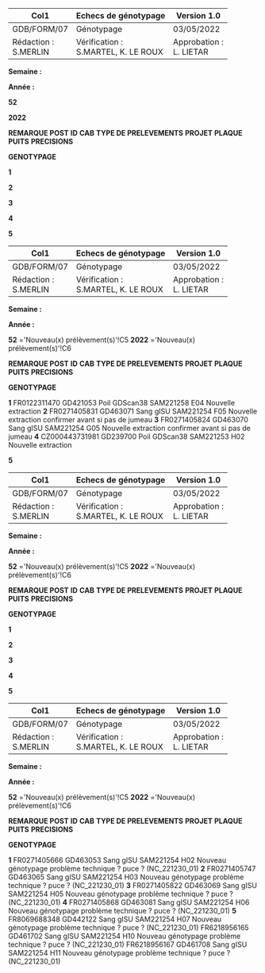 |Col1|Echecs de génotypage|Version 1.0|
|---|---|---|
|GDB/FORM/07|Génotypage|03/05/2022|
|Rédaction :<br>S.MERLIN|Vérification :<br>S.MARTEL, K. LE ROUX|Approbation :<br>L. LIETAR|


**Semaine :**

**Année :**


**52**

**2022**


**REMARQUE POST**
**ID** **CAB** **TYPE DE PRELEVEMENTS** **PROJET** **PLAQUE** **PUITS** **PRECISIONS**

**GENOTYPAGE**


**1**

**2**

**3**

**4**

**5**

|Col1|Echecs de génotypage|Version 1.0|
|---|---|---|
|GDB/FORM/07|Génotypage|03/05/2022|
|Rédaction :<br>S.MERLIN|Vérification :<br>S.MARTEL, K. LE ROUX|Approbation :<br>L. LIETAR|


**Semaine :**

**Année :**


**52** ='Nouveau(x) prélèvement(s)'!C5
**2022** ='Nouveau(x) prélèvement(s)'!C6


**REMARQUE POST**
**ID** **CAB** **TYPE DE PRELEVEMENTS** **PROJET** **PLAQUE** **PUITS** **PRECISIONS**

**GENOTYPAGE**


**1** FR0122311470 GD421053 Poil GDScan38 SAM221258 E04 Nouvelle extraction
**2** FR0271405831 GD463071 Sang gISU SAM221254 F05 Nouvelle extraction confirmer avant si pas de jumeau
**3** FR0271405824 GD463070 Sang gISU SAM221254 G05 Nouvelle extraction confirmer avant si pas de jumeau
**4** CZ000443731981 GD239700 Poil GDScan38 SAM221253 H02 Nouvelle extraction

**5**

|Col1|Echecs de génotypage|Version 1.0|
|---|---|---|
|GDB/FORM/07|Génotypage|03/05/2022|
|Rédaction :<br>S.MERLIN|Vérification :<br>S.MARTEL, K. LE ROUX|Approbation :<br>L. LIETAR|


**Semaine :**

**Année :**


**52** ='Nouveau(x) prélèvement(s)'!C5
**2022** ='Nouveau(x) prélèvement(s)'!C6


**REMARQUE POST**
**ID** **CAB** **TYPE DE PRELEVEMENTS** **PROJET** **PLAQUE** **PUITS** **PRECISIONS**

**GENOTYPAGE**


**1**

**2**

**3**

**4**

**5**

|Col1|Echecs de génotypage|Version 1.0|
|---|---|---|
|GDB/FORM/07|Génotypage|03/05/2022|
|Rédaction :<br>S.MERLIN|Vérification :<br>S.MARTEL, K. LE ROUX|Approbation :<br>L. LIETAR|


**Semaine :**

**Année :**


**52** ='Nouveau(x) prélèvement(s)'!C5
**2022** ='Nouveau(x) prélèvement(s)'!C6


**REMARQUE POST**
**ID** **CAB** **TYPE DE PRELEVEMENTS** **PROJET** **PLAQUE** **PUITS** **PRECISIONS**

**GENOTYPAGE**


**1** FR0271405666 GD463053 Sang gISU SAM221254 H02 Nouveau génotypage problème technique ? puce ? (NC_221230_01)
**2** FR0271405747 GD463065 Sang gISU SAM221254 H03 Nouveau génotypage problème technique ? puce ? (NC_221230_01)
**3** FR0271405822 GD463069 Sang gISU SAM221254 H05 Nouveau génotypage problème technique ? puce ? (NC_221230_01)
**4** FR0271405868 GD463081 Sang gISU SAM221254 H06 Nouveau génotypage problème technique ? puce ? (NC_221230_01)
**5** FR8069688348 GD442122 Sang gISU SAM221254 H07 Nouveau génotypage problème technique ? puce ? (NC_221230_01)
FR6218956165 GD461702 Sang gISU SAM221254 H10 Nouveau génotypage problème technique ? puce ? (NC_221230_01)
FR6218956167 GD461708 Sang gISU SAM221254 H11 Nouveau génotypage problème technique ? puce ? (NC_221230_01)

